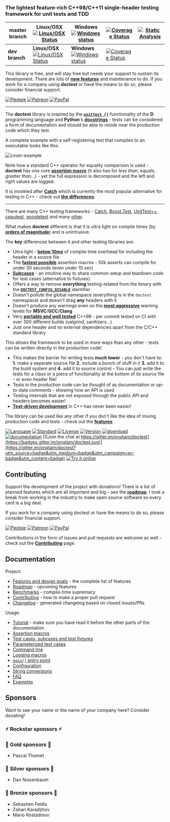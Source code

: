 ### The lightest feature-rich C++98/C++11 single-header testing framework for unit tests and TDD

| master branch  |   Linux/OSX   [![Linux/OSX Status](https://travis-ci.org/onqtam/doctest.svg?branch=master)](https://travis-ci.org/onqtam/doctest) |   Windows   [![Windows status](https://ci.appveyor.com/api/projects/status/j89qxtahyw1dp4gd/branch/master?svg=true)](https://ci.appveyor.com/project/onqtam/doctest/branch/master) | [![Coverage Status](https://coveralls.io/repos/github/onqtam/doctest/badge.svg?branch=master)](https://coveralls.io/github/onqtam/doctest?branch=master) | [![Static Analysis](https://scan.coverity.com/projects/7865/badge.svg)](https://scan.coverity.com/projects/onqtam-doctest) |
|----------------|-----------------------------------------------------------------------------------------------------------------------------------|------------------------------------------------------------------------------------------------------------------------------------------------------------------------------------|----------------------------------------------------------------------------------------------------------------------------------------------------------|----------------------------------------------------------------------------------------------------------------------------|
| **dev branch** | **Linux/OSX** [![Linux/OSX Status](https://travis-ci.org/onqtam/doctest.svg?branch=dev)](https://travis-ci.org/onqtam/doctest)    | **Windows** [![Windows status](https://ci.appveyor.com/api/projects/status/j89qxtahyw1dp4gd/branch/dev?svg=true)](https://ci.appveyor.com/project/onqtam/doctest/branch/dev)       | [![Coverage Status](https://coveralls.io/repos/github/onqtam/doctest/badge.svg?branch=dev)](https://coveralls.io/github/onqtam/doctest?branch=dev)       |  |

This library is free, and will stay free but needs your support to sustain its development. There are lots of [**new features**](doc/markdown/roadmap.md) and maintenance to do. If you work for a company using **doctest** or have the means to do so, please consider financial support.

[![Pledgie](https://pledgie.com/campaigns/31280.png)](https://pledgie.com/campaigns/31280)
[![Patreon](https://cloud.githubusercontent.com/assets/8225057/5990484/70413560-a9ab-11e4-8942-1a63607c0b00.png)](http://www.patreon.com/onqtam)
[![PayPal](https://www.paypalobjects.com/en_US/i/btn/btn_donate_LG.gif)](https://www.paypal.com/cgi-bin/webscr?cmd=_s-xclick&hosted_button_id=3K423Q6TK48BN)

---------

The **doctest** library is inspired by the [**```unittest {}```**](https://wiki.dlang.org/Unittest) functionality of the **D** programming language and **Python**'s [**docstrings**](https://en.wikipedia.org/wiki/Docstring) - tests can be considered a form of documentation and should be able to reside near the production code which they test.

A complete example with a self-registering test that compiles to an executable looks like this:

![cover-example](scripts/data/cover_888px_wide.png)

Note how a standard C++ operator for equality comparison is used - **doctest** has one core [**assertion macro**](doc/markdown/assertions.md) (it also has for *less than*, *equals*, *greater than*...) - yet the full expression is decomposed and the left and right values are logged.

It is modeled after [**Catch**](https://github.com/philsquared/Catch) which is currently the most popular alternative for testing in C++ - check out [**the differences**](doc/markdown/faq.md#how-is-doctest-different-from-catch).

---------

There are many C++ testing frameworks - [Catch](https://github.com/philsquared/Catch), [Boost.Test](http://www.boost.org/doc/libs/1_60_0/libs/test/doc/html/index.html), [UnitTest++](https://github.com/unittest-cpp/unittest-cpp), [cpputest](https://github.com/cpputest/cpputest), [googletest](https://github.com/google/googletest) and many [other](https://en.wikipedia.org/wiki/List_of_unit_testing_frameworks#C.2B.2B).

What makes **doctest** different is that it is ultra light on compile times (by [**orders of magnitude**](doc/markdown/benchmarks.md#cost-of-including-the-header)) and is unintrusive.

The **key** differences between it and other testing libraries are:
- Ultra light - [**below 10ms**](doc/markdown/benchmarks.md#cost-of-including-the-header) of compile time overhead for including the header in a source file
- The [**fastest possible**](doc/markdown/benchmarks.md#cost-of-an-assertion-macro) assertion macros - 50k asserts can compile for under 30 seconds (even under 10 sec)
- [**Subcases**](doc/markdown/tutorial.md#test-cases-and-subcases) - an intuitive way to share common setup and teardown code for test cases (alternative to fixtures)
- Offers a way to remove **everything** testing-related from the binary with the [**```DOCTEST_CONFIG_DISABLE```**](doc/markdown/configuration.md#doctest_config_disable) identifier
- Doesn't pollute the global namespace (everything is in the ```doctest``` namespace) and doesn't drag **any** headers with it
- Doesn't produce any warnings even on the [**most aggressive**](scripts/common.cmake#L71) warning levels for **MSVC**/**GCC**/**Clang**
- Very [**portable and well tested**](doc/markdown/features.md#extremely-portable) C++98 - per commit tested on CI with over 300 different builds (valgrind, sanitizers...)
- Just one header and no external dependencies apart from the C/C++ standard library

This allows the framework to be used in more ways than any other - tests can be written directly in the production code!

- This makes the barrier for writing tests **much lower** - you don't have to: **1.** make a separate source file **2.** include a bunch of stuff in it **3.** add it to the build system and **4.** add it to source control - You can just write the tests for a class or a piece of functionality at the bottom of its source file - or even header file!
- Tests in the production code can be thought of as documentation or up-to-date comments - showing how an API is used
- Testing internals that are not exposed through the public API and headers becomes easier!
- [**Test-driven development**](https://en.wikipedia.org/wiki/Test-driven_development) in C++ has never been easier!

The library can be used like any other if you don't like the idea of mixing production code and tests - check out the [**features**](doc/markdown/features.md)

[![Language](https://img.shields.io/badge/language-C++-blue.svg)](https://isocpp.org/)
[![Standard](https://img.shields.io/badge/c%2B%2B-98/11/14/17-blue.svg)](https://en.wikipedia.org/wiki/C%2B%2B#Standardization)
[![License](https://img.shields.io/badge/license-MIT-blue.svg)](https://opensource.org/licenses/MIT)
[![Version](https://badge.fury.io/gh/onqtam%2Fdoctest.svg)](https://github.com/onqtam/doctest/releases)
[![download](https://img.shields.io/badge/latest%20version%20%20-download-blue.svg)](https://raw.githubusercontent.com/onqtam/doctest/master/doctest/doctest.h)
[![documentation](https://img.shields.io/badge/documentation%20%20-online-blue.svg)](https://github.com/onqtam/doctest/blob/master/doc/markdown/readme.md#reference)
[![Join the chat at https://gitter.im/onqtam/doctest](https://badges.gitter.im/onqtam/doctest.svg)](https://gitter.im/onqtam/doctest?utm_source=badge&utm_medium=badge&utm_campaign=pr-badge&utm_content=badge)
[![Try it online](https://img.shields.io/badge/try%20it-online-orange.svg)](http://melpon.org/wandbox/permlink/RL0lY1YxOlGF7CYN)

Contributing
------------

Support the development of the project with donations! There is a list of planned features which are all important and big - see the [**roadmap**](doc/markdown/roadmap.md). I took a break from working in the industry to make open source software so every cent is a big deal.

If you work for a company using doctest or have the means to do so, please consider financial support.

[![Pledgie](https://pledgie.com/campaigns/31280.png)](https://pledgie.com/campaigns/31280)
[![Patreon](https://cloud.githubusercontent.com/assets/8225057/5990484/70413560-a9ab-11e4-8942-1a63607c0b00.png)](http://www.patreon.com/onqtam)
[![PayPal](https://www.paypalobjects.com/en_US/i/btn/btn_donate_LG.gif)](https://www.paypal.com/cgi-bin/webscr?cmd=_s-xclick&hosted_button_id=3K423Q6TK48BN)

Contributions in the form of issues and pull requests are welcome as well - check out the [**Contributing**](CONTRIBUTING.md) page.


Documentation
-------------

Project:

- [Features and design goals](doc/markdown/features.md) - the complete list of features
- [Roadmap](doc/markdown/roadmap.md) - upcoming features
- [Benchmarks](doc/markdown/benchmarks.md) - compile-time supremacy
- [Contributing](CONTRIBUTING.md) - how to make a proper pull request
- [Changelog](CHANGELOG.md) - generated changelog based on closed issues/PRs

Usage:

- [Tutorial](doc/markdown/tutorial.md) - make sure you have read it before the other parts of the documentation
- [Assertion macros](doc/markdown/assertions.md)
- [Test cases, subcases and test fixtures](doc/markdown/testcases.md)
- [Parameterized test cases](doc/markdown/parameterized-tests.md)
- [Command line](doc/markdown/commandline.md)
- [Logging macros](doc/markdown/logging.md)
- [```main()``` entry point](doc/markdown/main.md)
- [Configuration](doc/markdown/configuration.md)
- [String conversions](doc/markdown/stringification.md)
- [FAQ](doc/markdown/faq.md)
- [Examples](examples)

Sponsors
--------

Want to see your name or the name of your company here? Consider donating!

### :zap: Rockstar sponsors :zap:

### :gem: Gold sponsors :gem:

- Pascal Thomet

### :cake: Silver sponsors :cake:

- Dan Nissenbaum

### :hamburger: Bronze sponsors :hamburger:

- Sebastien Feldis
- Zahari Karadzhov
- Mario Kostadinov
